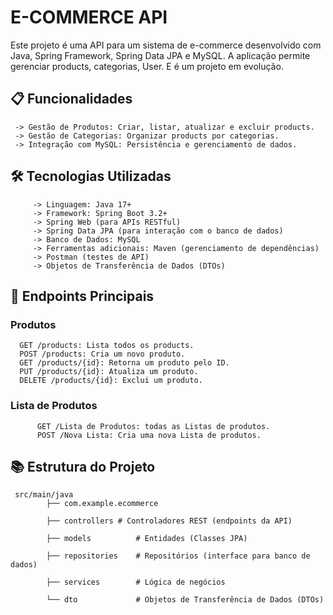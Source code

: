 
# E-COMMERCE API

Este projeto é uma API para um sistema de e-commerce desenvolvido com Java, Spring Framework, Spring Data JPA e MySQL. A aplicação permite gerenciar products, categorias, User. E é um projeto em evolução.

## 📋 Funcionalidades 

     -> Gestão de Produtos: Criar, listar, atualizar e excluir products.
     -> Gestão de Categorias: Organizar products por categorias.
     -> Integração com MySQL: Persistência e gerenciamento de dados.

## 🛠️ Tecnologias Utilizadas 

         -> Linguagem: Java 17+
         -> Framework: Spring Boot 3.2+
         -> Spring Web (para APIs RESTful)
         -> Spring Data JPA (para interação com o banco de dados)
         -> Banco de Dados: MySQL
         -> Ferramentas adicionais: Maven (gerenciamento de dependências)
         -> Postman (testes de API)
         -> Objetos de Transferência de Dados (DTOs)

  ## 📖 Endpoints Principais 

<h3>Produtos</h3>

      GET /products: Lista todos os products.
      POST /products: Cria um novo produto.
      GET /products/{id}: Retorna um produto pelo ID.
      PUT /products/{id}: Atualiza um produto.
      DELETE /products/{id}: Exclui um produto.

<h3>Lista de Produtos</h3>

          GET /Lista de Produtos: todas as Listas de produtos.
          POST /Nova Lista: Cria uma nova Lista de produtos.


## 📚 Estrutura do Projeto

     src/main/java
            ├── com.example.ecommerce

            ├── controllers # Controladores REST (endpoints da API)

            ├── models          # Entidades (Classes JPA)

            ├── repositories    # Repositórios (interface para banco de dados)

            ├── services        # Lógica de negócios

            └── dto             # Objetos de Transferência de Dados (DTOs)

